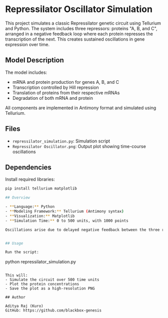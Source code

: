 # Repressilator Oscillator Simulation

This project simulates a classic Repressilator genetic circuit using Tellurium and Python. The system includes three repressors: proteins "A, B, and C", arranged in a negative feedback loop where each protein represses the transcription of the next. This creates sustained oscillations in gene expression over time.

## Model Description

The model includes:
- mRNA and protein production for genes A, B, and C
- Transcription controlled by Hill repression
- Translation of proteins from their respective mRNAs
- Degradation of both mRNA and protein

All components are implemented in Antimony format and simulated using Tellurium.

## Files

- `repressilator_simulation.py`: Simulation script
- `Repressilator Oscillator.png`: Output plot showing time-course oscillations

## Dependencies

Install required libraries:

```bash
pip install tellurium matplotlib

## Overview

- **Language:** Python
- **Modeling Framework:** Tellurium (Antimony syntax)
- **Visualization:** Matplotlib
- **Simulation Time:** 0 to 500 units, with 1000 points

Oscillations arise due to delayed negative feedback between the three repressors.


## Usage

Run the script:

```
python repressilator_simulation.py
```

This will:
- Simulate the circuit over 500 time units
- Plot the protein concentrations
- Save the plot as a high-resolution PNG

## Author

Aditya Raj (Kuro)  
GitHub: https://github.com/blackbox-genesis
